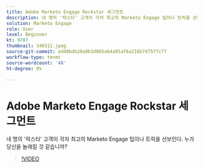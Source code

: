 ```yaml
---
title: Adobe Marketo Engage Rockstar 세그먼트
description: 네 명의 '락스타' 고객이 각자 최고의 Marketo Engage 팁이나 트릭을 선보인다. 누가 당신을 놀래킬 것 같습니까?
solution: Marketo Engage
role: User
level: Beginner
kt: 9707
thumbnail: 340311.jpeg
source-git-commit: edd0bdb28a9b3d065a64a95af6a216b747577c77
workflow-type: tm+mt
source-wordcount: '48'
ht-degree: 0%

---
```


# Adobe Marketo Engage Rockstar 세그먼트

네 명의 &#39;락스타&#39; 고객이 각자 최고의 Marketo Engage 팁이나 트릭을 선보인다. 누가 당신을 놀래킬 것 같습니까?

>[!VIDEO](https://video.tv.adobe.com/v/340311/?quality=12&learn=on)
